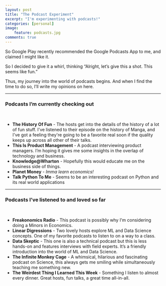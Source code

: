 ```yaml
---
layout: post
title: "The Podcast Experiment"
excerpt: "I'm experimenting with podcasts!"
categories: [personal]
image:
    feature: podcasts.jpg
comments: true
---
```


<p>So Google Play recently recommended the Google Podcasts App to me, and claimed I might like it.</p>
<p>So I decided to give it a whirl, thinking “Alright, let’s give this a shot. This seems like fun.”</p>
<p>Thus, my journey into the world of podcasts begins. And when I find the time to do so, I’ll write my opinions on here.</p>
<hr>

<h3><a id="Podcasts_Im_currently_checking_out_8"></a>Podcasts I’m currently checking out</h3><br>
<ul>

<li><strong>The History Of Fun</strong> - The hosts get into the details of the history of a lot of fun stuff. I've listened to their episode on the history of Manga, and I've got a feeling they're going to be a favorite real soon if the quality keeps up across all other of their talks.</li>
<li><strong>This Is Product Management</strong> - A podcast interviewing product managers. I’m hoping it gives me some insights in the overlap of technology and business.</li>
<li><strong>Knowledge@Wharton</strong> - Hopefully this would educate me on the business side of things.</li>
<li><strong>Planet Money</strong> - <em>Imma learn economics!</em></li>
<li><strong>Talk Python To Me</strong> - Seems to be an interesting podcast on Python and its real world applications</li>

</ul>
<hr>


<h3><a id="Podcasts_Ive_listened_to_and_loved_so_far_16"></a>Podcasts I’ve listened to and loved so far</h3><br>
<ul>
<li><strong>Freakonomics Radio</strong> - This podcast is possibly why I'm considering doing a Minors in Economics.</li>  
<li><strong>Linear Digressions</strong> - Two lovely hosts explore ML and Data Science concepts. One of my favorite podcasts to listen to on a way to a class.</li>
<li><strong>Data Skeptic</strong> - This one is also a technical podcast but this is less hands-on and features interviews with field experts. It’s a friendly introduction into the world of ML and Data Science.</li>
<li><strong>The Infinite Monkey Cage</strong> - A whimsical, hilarious and fascinating podcast on Science, this always gets me smiling while simultaneously teaching me something new.</li>
<li><strong>The Weirdest Thing I Learned This Week</strong> - Something I listen to almost every dinner. Great hosts, fun talks, a great time all-in-all.</li>

</ul>